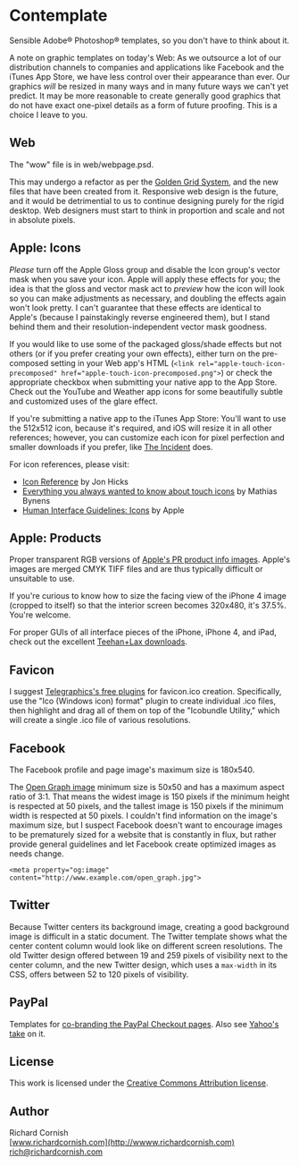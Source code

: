 Contemplate
===========

Sensible Adobe® Photoshop® templates, so you don't have to think about it.

A note on graphic templates on today's Web: As we outsource a lot of our distribution channels to companies and applications like Facebook and the iTunes App Store, we have less control over their appearance than ever. Our graphics *will* be resized in many ways and in many future ways we can't yet predict. It may be more reasonable to create generally good graphics that do not have exact one-pixel details as a form of future proofing. This is a choice I leave to you.

Web
---

The "wow" file is in web/webpage.psd.

This may undergo a refactor as per the [Golden Grid System](http://goldengridsystem.com/), and the new files that have been created from it. Responsive web design is the future, and it would be detrimential to us to continue designing purely for the rigid desktop. Web designers must start to think in proportion and scale and not in absolute pixels.

Apple: Icons
------------

*Please* turn off the Apple Gloss group and disable the Icon group's vector mask when you save your icon. Apple will apply these effects for you; the idea is that the gloss and vector mask act to *preview* how the icon will look so you can make adjustments as necessary, and doubling the effects again won't look pretty. I can't guarantee that these effects are identical to Apple's (because I painstakingly reverse engineered them), but I stand behind them and their resolution-independent vector mask goodness.

If you would like to use some of the packaged gloss/shade effects but not others (or if you prefer creating your own effects), either turn on the pre-composed setting in your Web app's HTML (`<link rel="apple-touch-icon-precomposed" href="apple-touch-icon-precomposed.png">`) or check the appropriate checkbox when submitting your native app to the App Store. Check out the YouTube and Weather app icons for some beautifully subtle and customized uses of the glare effect.

If you're submitting a native app to the iTunes App Store: You'll want to use the 512x512 icon, because it's required, and iOS will resize it in all other references; however, you can customize each icon for pixel perfection and smaller downloads if you prefer, like [The Incident](http://itunes.apple.com/us/app/the-incident/id385533456) does.

For icon references, please visit:

- [Icon Reference](http://hicksdesign.co.uk/iconreference/) by Jon Hicks
- [Everything you always wanted to know about touch icons](http://mathiasbynens.be/notes/touch-icons) by Mathias Bynens
- [Human Interface Guidelines: Icons](http://developer.apple.com/library/ios/#documentation/userexperience/conceptual/mobilehig/IconsImages/IconsImages.html) by Apple

Apple: Products
---------------

Proper transparent RGB versions of [Apple's PR product info images](http://www.apple.com/pr/products/). Apple's images are merged CMYK TIFF files and are thus typically difficult or unsuitable to use.

If you're curious to know how to size the facing view of the iPhone 4 image (cropped to itself) so that the interior screen becomes 320x480, it's 37.5%. You're welcome.

For proper GUIs of all interface pieces of the iPhone, iPhone 4, and iPad, check out the excellent [Teehan+Lax downloads](http://www.teehanlax.com/downloads/).

Favicon
-------

I suggest [Telegraphics's free plugins](http://www.telegraphics.com.au/sw/) for favicon.ico creation. Specifically, use the "Ico (Windows icon) format" plugin to create individual .ico files, then highlight and drag all of them on top of the "Icobundle Utility," which will create a single .ico file of various resolutions.

Facebook
--------

The Facebook profile and page image's maximum size is 180x540.

The [Open Graph image](http://developers.facebook.com/docs/opengraph) minimum size is 50x50 and has a maximum aspect ratio of 3:1. That means the widest image is 150 pixels if the minimum height is respected at 50 pixels, and the tallest image is 150 pixels if the minimum width is respected at 50 pixels. I couldn't find information on the image's maximum size, but I suspect Facebook doesn't want to encourage images to be prematurely sized for a website that is constantly in flux, but rather provide general guidelines and let Facebook create optimized images as needs change.

    <meta property="og:image" content="http://www.example.com/open_graph.jpg">

Twitter
-------

Because Twitter centers its background image, creating a good background image is difficult in a static document. The Twitter template shows what the center content column would look like on different screen resolutions. The old Twitter design offered between 19 and 259 pixels of visibility next to the center column, and the new Twitter design, which uses a `max-width` in its CSS, offers between 52 to 120 pixels of visibility.

PayPal
------

Templates for [co-branding the PayPal Checkout pages](https://cms.paypal.com/us/cgi-bin/?cmd=_render-content&content_ID=developer/e_howto_html_ProfileAndTools#id08A9E8005PM). Also see [Yahoo's take](http://help.yahoo.com/l/us/yahoo/smallbusiness/store/order/paypal/paypal-08.html) on it.

License
-------

This work is licensed under the [Creative Commons Attribution license](http://creativecommons.org/licenses/by/3.0/).

Author
------

Richard Cornish  
[www.richardcornish.com](http://wwww.richardcornish.com)  
[rich@richardcornish.com](mailto:rich@richardcornish.com)